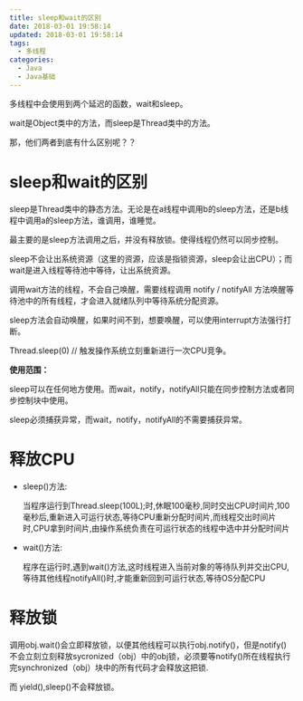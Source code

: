 ```yaml
---
title: sleep和wait的区别
date: 2018-03-01 19:58:14
updated: 2018-03-01 19:58:14
tags:
  - 多线程
categories: 
  - Java
  - Java基础
---
```


多线程中会使用到两个延迟的函数，wait和sleep。 

wait是Object类中的方法，而sleep是Thread类中的方法。

那，他们两者到底有什么区别呢？？

<!-- more -->

# sleep和wait的区别
sleep是Thread类中的静态方法。无论是在a线程中调用b的sleep方法，还是b线程中调用a的sleep方法，谁调用，谁睡觉。

最主要的是sleep方法调用之后，并没有释放锁。使得线程仍然可以同步控制。

sleep不会让出系统资源（这里的资源，应该是指锁资源，sleep会让出CPU）；而wait是进入线程等待池中等待，让出系统资源。

调用wait方法的线程，不会自己唤醒，需要线程调用 notify / notifyAll 方法唤醒等待池中的所有线程，才会进入就绪队列中等待系统分配资源。

sleep方法会自动唤醒，如果时间不到，想要唤醒，可以使用interrupt方法强行打断。 

Thread.sleep(0) // 触发操作系统立刻重新进行一次CPU竞争。

**使用范围：**

sleep可以在任何地方使用。而wait，notify，notifyAll只能在同步控制方法或者同步控制块中使用。

sleep必须捕获异常，而wait，notify，notifyAll的不需要捕获异常。

# 释放CPU
- sleep()方法: 

    当程序运行到Thread.sleep(100L);时,休眠100毫秒,同时交出CPU时间片,100毫秒后,重新进入可运行状态,等待CPU重新分配时间片,而线程交出时间片时,CPU拿到时间片,由操作系统负责在可运行状态的线程中选中并分配时间片 
- wait()方法:

    程序在运行时,遇到wait()方法,这时线程进入当前对象的等待队列并交出CPU,等待其他线程notifyAll()时,才能重新回到可运行状态,等待OS分配CPU

# 释放锁
调用obj.wait()会立即释放锁，以便其他线程可以执行obj.notify()，但是notify()不会立刻立刻释放sycronized（obj）中的obj锁，必须要等notify()所在线程执行完synchronized（obj）块中的所有代码才会释放这把锁.

而 yield(),sleep()不会释放锁。